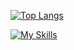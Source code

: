 [![Top Langs](https://github-readme-stats.vercel.app/api/top-langs/?username=yuintei&layout=compact&theme=dark&langs_count=10)](https://github.com/anuraghazra/github-readme-stats)

[![My Skills](https://skillicons.dev/icons?i=js,ts,html,css,figma,react,nextjs)](https://skillicons.dev)

<!---
yuintei/yuintei is a ✨ special ✨ repository because its `README.md` (this file) appears on your GitHub profile.
You can click the Preview link to take a look at your changes.
--->
